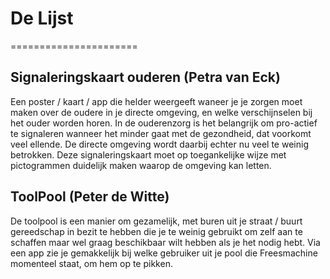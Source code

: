 # De Lijst
======================
## Signaleringskaart ouderen (Petra van Eck)
Een poster / kaart / app die helder weergeeft waneer je je zorgen moet maken over de oudere in je directe omgeving, en welke verschijnselen bij het ouder worden horen. In de ouderenzorg is het belangrijk om pro-actief te signaleren wanneer het minder gaat met de gezondheid, dat voorkomt veel ellende. De directe omgeving wordt daarbij echter nu veel te weinig betrokken. Deze signaleringskaart moet op toegankelijke wijze met pictogrammen duidelijk maken waarop de omgeving kan letten. 
## ToolPool (Peter de Witte)
De toolpool is een manier om gezamelijk, met buren uit je straat / buurt gereedschap in bezit te hebben die je te weinig gebruikt om zelf aan te schaffen maar wel graag beschikbaar wilt hebben als je het nodig hebt. Via een app zie je gemakkelijk bij welke gebruiker uit je pool die Freesmachine momenteel staat, om hem op te pikken. 
